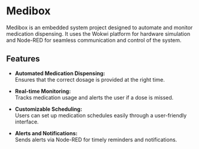 # Medibox

Medibox is an embedded system project designed to automate and monitor medication dispensing. It uses the Wokwi platform for hardware simulation and Node-RED for seamless communication and control of the system.

## Features

- **Automated Medication Dispensing:**  
  Ensures that the correct dosage is provided at the right time.

- **Real-time Monitoring:**  
  Tracks medication usage and alerts the user if a dose is missed.

- **Customizable Scheduling:**  
  Users can set up medication schedules easily through a user-friendly interface.

- **Alerts and Notifications:**  
  Sends alerts via Node-RED for timely reminders and notifications.
